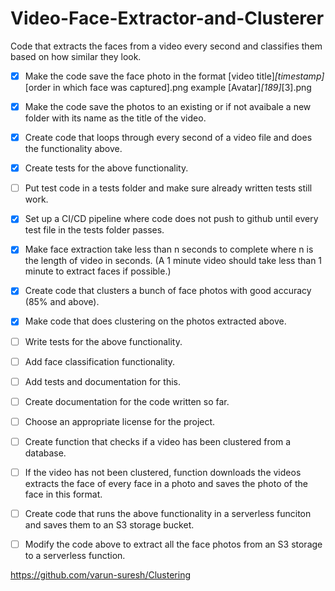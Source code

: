 # Video-Face-Extractor-and-Clusterer
Code that extracts the faces from a video every second and classifies them based on how similar they look.

- [x] Make the code save the face photo in the format [video title]_[timestamp]_[order in which face was captured].png example [Avatar]_[189]_[3].png
- [x] Make the code save the photos to an existing or if not avaibale a new folder with its name as the title of the video.
- [x] Create code that loops through every second of a video file and does the functionality above.
- [x] Create tests for the above functionality.

- [ ] Put test code in a tests folder and make sure already written tests still work.
- [x] Set up a CI/CD pipeline where code does not push to github until every test file in the tests folder passes.
- [x] Make face extraction take less than n seconds to complete where n is the length of video in seconds. (A 1 minute video should take less than 1 minute to extract faces if possible.)

- [x] Create code that clusters a bunch of face photos with good accuracy (85% and above).
- [x] Make code that does clustering on the photos extracted above.
- [ ] Write tests for the above functionality.

- [ ] Add face classification functionality.
- [ ] Add tests and documentation for this.


- [ ] Create documentation for the code written so far.
- [ ] Choose an appropriate license for the project.

- [ ] Create function that checks if a video has been clustered from a database.
- [ ] If the video has not been clustered, function downloads the videos extracts the face of every face in a photo and saves the photo of the face in this format.

- [ ] Create code that runs the above functionality in a serverless funciton and saves them to an S3 storage bucket.
- [ ] Modify the code above to extract all the face photos from an S3 storage to a serverless function.

https://github.com/varun-suresh/Clustering

